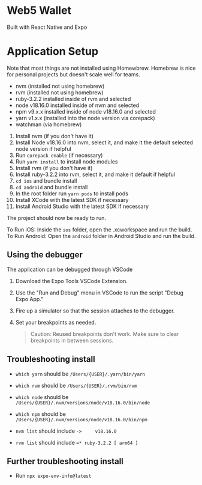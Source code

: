 # Web5 Wallet

Built with React Native and Expo

# Application Setup

Note that most things are not installed using Homewbrew. Homebrew is nice for personal projects but doesn't scale well for teams.

- nvm (installed not using homebrew)
- rvm (installed not using homebrew)
- ruby-3.2.2 installed inside of rvm and selected
- node v18.16.0 installed inside of nvm and selected
- npm v9.x.x installed inside of node v18.16.0 and selected
- yarn v1.x.x (installed into the node version via corepack)
- watchman (via homebrew)

1. Install nvm (if you don't have it)
2. Install Node v18.16.0 into nvm, select it, and make it the default selected node version if helpful
3. Run `corepack enable` (if necessary) 
4. Run `yarn install` to install node modules
5. Install rvm (if you don't have it)
6. Install ruby-3.2.2 into rvm, select it, and make it default if helpful
7. `cd ios` and bundle install
8. `cd android` and bundle install
9. In the root folder run `yarn pods` to install pods
10. Install XCode with the latest SDK if necessary
11. Install Android Studio with the latest SDK if necessary

The project should now be ready to run. 

To Run iOS: Inside the `ios` folder, open the .xcworkspace and run the build. 
To Run Android: Open the `android` folder in Android Studio and run the build.

## Using the debugger

The application can be debugged through VSCode

1. Download the Expo Tools VSCode Extension.
2. Use the "Run and Debug" menu in VSCode to run the script "Debug Expo App."
3. Fire up a simulator so that the session attaches to the debugger.
4. Set your breakpoints as needed.

   > Caution: Reused breakpoints don't work. Make sure to clear breakpoints in between sessions.

## Troubleshooting install

- `which yarn` should be `/Users/{USER}/.yarn/bin/yarn`

- `which rvm` should be `/Users/{USER}/.rvm/bin/rvm`

- `which node` should be `/Users/{USER}/.nvm/versions/node/v18.16.0/bin/node`

- `which npm` should be `/Users/{USER}/.nvm/versions/node/v18.16.0/bin/npm`

- `nvm list` should include `->     v18.16.0`

- `rvm list` should include `=* ruby-3.2.2 [ arm64 ]`

## Further troubleshooting install

- Run `npx expo-env-info@latest`
